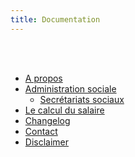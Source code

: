 ```yaml
---
title: Documentation
---
```


<br />
<br />

- [A propos](/pages/fr/about.md)
- [Administration sociale](/pages/fr/documentation/social.md)
  - [Secrétariats sociaux](/pages/fr/documentation/secretariats.md)
- [Le calcul du salaire](/pages/fr/documentation/computation.md)
- [Changelog](/pages/changelog.md)
- [Contact](/pages/fr/contact.md)
- [Disclaimer](/pages/fr/disclaimer.md)

<br />
<br />
<br />
